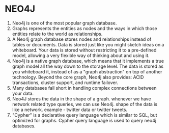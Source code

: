 # NEO4J

1. Neo4j is one of the most popular graph database. 
2. Graphs represents the entities as nodes and the ways in which those entities relate to the world as relationships. 
3. A Neo4j graph database stores nodes and relationships instead of tables or documents. Data is stored just like you might sketch ideas on a whiteboard. Your data is stored without restricting it to a pre-defined model, allowing a very flexible way of thinking about and using it. 
4. Neo4j is a native graph database, which means that it implements a true graph model all the way down to the storage level. The data is stored as you whiteboard it, instead of as a "graph abstraction" on top of another technology. Beyond the core graph, Neo4j also provides: ACID transactions, cluster support, and runtime failover.
5. Many databases fall short in handling complex connections between your data.
6. Neo4J stores the data in the shape of a graph. whenever we have network related type queries, we can use Neo4j. shape of the data is like a network. example - twitter data or twitter tweets. 
7. "Cypher" is a declarative query language which is similar to SQL, but optimized for graphs. Cypher query language is used to query neo4j databases.